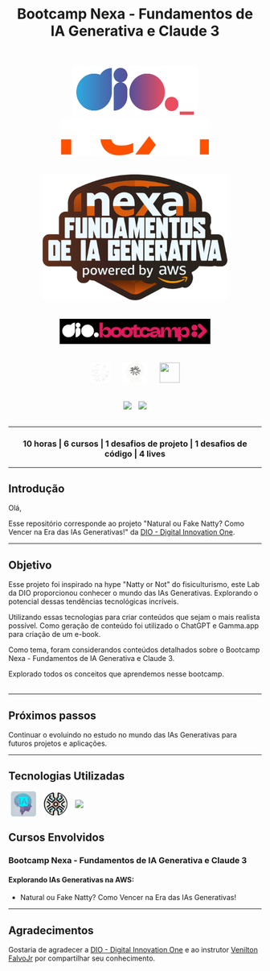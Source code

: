 <div align="center">
    <h1>Bootcamp Nexa - Fundamentos de IA Generativa e Claude 3</h1>
</div>
<br><br>

<div align="center">
    <img src="assets\images\dio-logo.png" width="250" height="100" hspace="25">
    <img src="assets\images\nexa-logo.png" width="" height="75" hspace="25">               
</div>
<br><br>

<div align="center"><img src="assets\images\bootcamp-logo.png" width="" height="250" hspace="">
</div>
<br><br>

<div align="center"><img src="assets\images\bootcamp-dio.png" width="300" height="" hspace="10">
</div>     
<br><br>

<div align="center">
    <img src="assets/images/amazon-bedrock.png" width="40" height="40" hspace="10">          
    <img src="assets/images/claude3.png" width="50" height="40" hspace="10">
    <img src="https://cdn.jsdelivr.net/gh/devicons/devicon@latest/icons/amazonwebservices/amazonwebservices-original-wordmark.svg" width="40" height="40" hspace="10">                     
</div>
<br><br>

<div align="center">
    <img src="https://img.shields.io/badge/IN%C3%8DCIO-28%2F05%2F2024-green" hspace="5"/>
    <img src="https://img.shields.io/badge/T%C3%89RMINO-09%2F06%2F2024-red" hspace="5"/>
</div>
<br>
<hr>
<div align="center">
<h3>10 horas | 6 cursos | 1 desafios de projeto | 1 desafios de código | 4 lives</h3>
</div>
<hr>

## Introdução
Olá,

Esse repositório corresponde ao projeto "Natural ou Fake Natty? Como Vencer na Era das IAs Generativas!" da [DIO - Digital Innovation One](https://www.dio.me/).
<hr>

## Objetivo

Esse projeto foi inspirado na hype "Natty or Not" do fisiculturismo, este Lab da DIO proporcionou conhecer o mundo das IAs Generativas. Explorando o potencial dessas tendências tecnológicas incríveis.

Utilizando essas tecnologias para criar conteúdos que sejam o mais realista possível. Como geração de conteúdo foi utilizado o ChatGPT e Gamma.app para criação de um e-book.

Como tema, foram considerandos conteúdos detalhados sobre o Bootcamp Nexa - Fundamentos de IA Generativa e Claude 3.

Explorado todos os conceitos que aprendemos nesse bootcamp. 
<br><br>
<hr>

## Próximos passos

Continuar o evoluindo no estudo no mundo das IAs Generativas para futuros projetos e aplicações. 
<hr>

## Tecnologias Utilizadas

<img align=center src="assets/images/inteligencia-artificial-ia.png" width="" height="50" hspace="5"/>
<img align=center src="assets/images/ia-generativa.png" width="" height="50" hspace="5"/>
<img align=center src="https://cdn.jsdelivr.net/gh/devicons/devicon@latest/icons/markdown/markdown-original.svg" width="" height="60" hspace="5"/>

## Cursos Envolvidos
### **Bootcamp Nexa - Fundamentos de IA Generativa e Claude 3** 
#### **Explorando IAs Generativas na AWS:**
- Natural ou Fake Natty? Como Vencer na Era das IAs Generativas!
<hr>

## Agradecimentos
Gostaria de agradecer a [DIO - Digital Innovation One](https://www.dio.me/) e ao instrutor [Venilton FalvoJr](https://github.com/falvojr) por compartilhar seu conhecimento.
